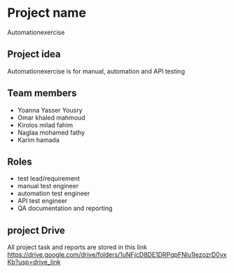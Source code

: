 # Project name
Automationexercise

## Project idea
Automationexercise is for manual, automation and API testing

## Team members
- Yoanna Yasser Yousry
- Omar khaled mahmoud 
- Kirolos milad fahim 
- Naglaa mohamed fathy 
- Karim hamada

## Roles 
- test lead/requirement
- manual test engineer
- automation test engineer
- API test engineer
- QA documentation and reporting

## project Drive
All project task and reports are stored in this link https://drive.google.com/drive/folders/1uNFjcD8DE1DRPgpFNlu1IezozrD0vxKb?usp=drive_link
